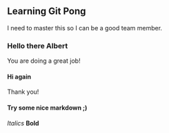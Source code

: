 ## Learning Git Pong
I need to master this so I can be a good team member.

### Hello there Albert
You are doing a great job!

#### Hi again
Thank you!

#### Try some nice markdown ;) 
_Italics_ **Bold**